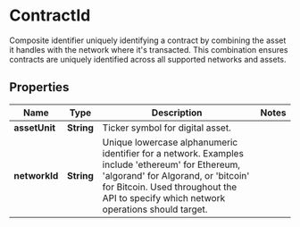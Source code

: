 

# ContractId

Composite identifier uniquely identifying a contract by combining the asset it handles with the network where it's transacted. This combination ensures contracts are uniquely identified across all supported networks and assets.

## Properties

| Name | Type | Description | Notes |
|------------ | ------------- | ------------- | -------------|
|**assetUnit** | **String** | Ticker symbol for digital asset. |  |
|**networkId** | **String** | Unique lowercase alphanumeric identifier for a network. Examples include &#39;ethereum&#39; for Ethereum, &#39;algorand&#39; for Algorand, or &#39;bitcoin&#39; for Bitcoin. Used throughout the API to specify which  network operations should target. |  |



